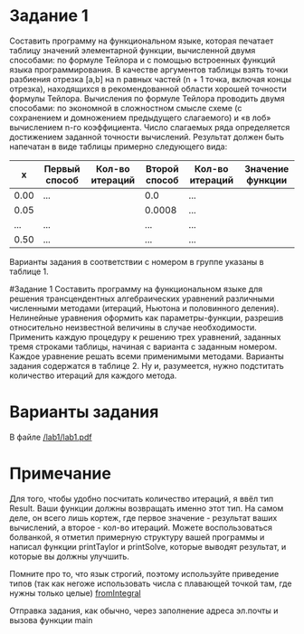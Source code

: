 # Задание 1
Составить программу на функциональном языке, которая печатает таблицу значений элементарной функции, вычисленной двумя способами: по формуле Тейлора и с помощью встроенных функций языка программирования. В качестве аргументов таблицы взять точки разбиения отрезка [a,b] на n равных частей (n + 1 точка, включая концы отрезка), находящихся в рекомендованной области хорошей точности формулы Тейлора. 
Вычисления по формуле Тейлора проводить двумя способами: по экономной в сложностном смысле схеме (с сохранением и домножением предыдущего слагаемого) и «в лоб» вычислением n-го коэффициента. Число слагаемых ряда определяется достижением заданной точности вычислений.
Результат должен быть напечатан в виде таблицы примерно следующего вида:

|x    |Первый способ|Кол-во итераций|Второй способ|Кол-во итераций|Значение функции|
|-----|-------------|---------------|-------------|---------------|----------------|
|0.00	|...          |               |0.0          |...            |                |
|0.05 |||0.0008|...||
|...|...||...|...||
|0.50|...||...|...||

Варианты задания в соответствии с номером в группе указаны в таблице 1.

#Задание 1
Составить программу на функциональном языке для решения трансцендентных алгебраических уравнений различными численными методами (итераций, Ньютона и половинного деления). Нелинейные уравнения оформить как параметры-функции, разрешив относительно неизвестной величины в случае необходимости. Применить каждую процедуру к решению трех уравнений, заданных тремя строками таблицы, начиная с варианта с заданным номером. Каждое уравнение решать всеми применимыми методами.
Варианты задания содержатся в таблице 2. Ну и, разумеется, нужно подститать количество итераций для каждого метода.

# Варианты задания
В файле [/lab1/lab1.pdf]()

# Примечание
Для того, чтобы удобно посчитать количество итераций, я ввёл тип Result. Ваши функции должны возвращать именно этот тип. На самом деле, он всего лишь кортеж, где первое значение - результат ваших вычислений, а второе - кол-во итераций.
Можете воспользоваться болванкой, я отметил примерную структуру вашей программы и написал функции printTaylor и printSolve, которые выводят результат, и которые вы должны улучшить.

Помните про то, что язык строгий, поэтому используйте приведение типов 
(так как негоже использовать числа с плавающей точкой там, где нужны только целые)
[fromIntegral](http://learnyouahaskell.com/types-and-typeclasses)

Отправка задания, как обычно, через заполнение адреса эл.почты и вызова функции main
